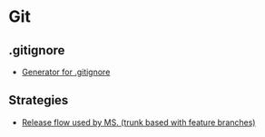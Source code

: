 # Git

## .gitignore

- [Generator for .gitignore](http://www.gitignore.io/)

## Strategies

- [Release flow used by MS. (trunk based with feature branches)](https://docs.microsoft.com/en-us/azure/devops/learn/devops-at-microsoft/use-git-microsoft)
